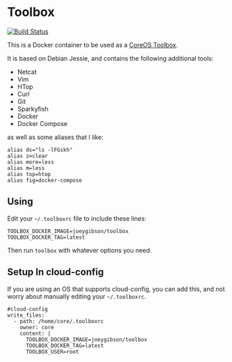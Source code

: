 # Toolbox

[![Build Status](https://travis-ci.org/joeygibson/toolbox.svg?branch=master)](https://travis-ci.org/joeygibson/toolbox)

This is a Docker container to be used as a [CoreOS Toolbox](https://github.com/coreos/toolbox).

It is based on Debian Jessie, and contains the following additional tools:

* Netcat
* Vim
* HTop
* Curl
* Git
* Sparkyfish
* Docker
* Docker Compose

as well as some aliases that I like:

    alias ds="ls -lFGskh"
    alias z=clear
    alias more=less
    alias m=less
    alias top=htop
    alias fig=docker-compose

## Using

Edit your `~/.toolboxrc` file to include these lines:

    TOOLBOX_DOCKER_IMAGE=joeygibson/toolbox
    TOOLBOX_DOCKER_TAG=latest

Then run `toolbox` with whatever options you need.

## Setup In cloud-config

If you are using an OS that supports cloud-config, you can add this, and not worry
about manually editing your `~/.toolboxrc`.

    #cloud-config
    write_files:
      - path: /home/core/.toolboxrc
        owner: core
        content: |
          TOOLBOX_DOCKER_IMAGE=joeygibson/toolbox
          TOOLBOX_DOCKER_TAG=latest
          TOOLBOX_USER=root
